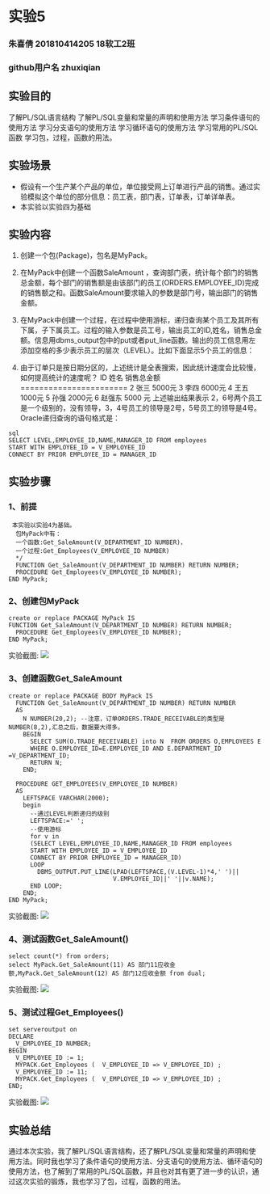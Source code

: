 # 实验5
### 朱喜倩 201810414205 18软工2班
### github用户名 zhuxiqian
## 实验目的
了解PL/SQL语言结构
了解PL/SQL变量和常量的声明和使用方法
学习条件语句的使用方法
学习分支语句的使用方法
学习循环语句的使用方法
学习常用的PL/SQL函数
学习包，过程，函数的用法。
## 实验场景
- 假设有一个生产某个产品的单位，单位接受网上订单进行产品的销售。通过实验模拟这个单位的部分信息：员工表，部门表，订单表，订单详单表。
- 本实验以实验四为基础
## 实验内容
1. 创建一个包(Package)，包名是MyPack。

2. 在MyPack中创建一个函数SaleAmount ，查询部门表，统计每个部门的销售总金额，每个部门的销售额是由该部门的员工(ORDERS.EMPLOYEE_ID)完成的销售额之和。函数SaleAmount要求输入的参数是部门号，输出部门的销售金额。

3. 在MyPack中创建一个过程，在过程中使用游标，递归查询某个员工及其所有下属，子下属员工。过程的输入参数是员工号，输出员工的ID,姓名，销售总金额。信息用dbms_output包中的put或者put_line函数。输出的员工信息用左添加空格的多少表示员工的层次（LEVEL）。比如下面显示5个员工的信息：

4. 由于订单只是按日期分区的，上述统计是全表搜索，因此统计速度会比较慢，如何提高统计的速度呢？
   ID 姓名 销售总金额
=======================
2 张三   5000元
3 李四   6000元
4 王五   1000元
5 孙强   2000元
6 赵强东 5000 元
上述输出结果表示 2，6号两个员工是一个级别的，没有领导，3，4号员工的领导是2号，5号员工的领导是4号。 Oracle递归查询的语句格式是：
```
sql
SELECT LEVEL,EMPLOYEE_ID,NAME,MANAGER_ID FROM employees 
START WITH EMPLOYEE_ID = V_EMPLOYEE_ID 
CONNECT BY PRIOR EMPLOYEE_ID = MANAGER_ID
```
## 实验步骤
### 1、前提
```
 本实验以实验4为基础。
  包MyPack中有：
  一个函数:Get_SaleAmount(V_DEPARTMENT_ID NUMBER)，
  一个过程:Get_Employees(V_EMPLOYEE_ID NUMBER)
  */
  FUNCTION Get_SaleAmount(V_DEPARTMENT_ID NUMBER) RETURN NUMBER;
  PROCEDURE Get_Employees(V_EMPLOYEE_ID NUMBER);
END MyPack;
```
### 2、创建包MyPack
```
create or replace PACKAGE MyPack IS
FUNCTION Get_SaleAmount(V_DEPARTMENT_ID NUMBER) RETURN NUMBER;
  PROCEDURE Get_Employees(V_EMPLOYEE_ID NUMBER);
END MyPack;
```
实验截图:
![](pic1.png)

### 3、创建函数Get_SaleAmount
```
create or replace PACKAGE BODY MyPack IS
  FUNCTION Get_SaleAmount(V_DEPARTMENT_ID NUMBER) RETURN NUMBER
  AS
    N NUMBER(20,2); --注意，订单ORDERS.TRADE_RECEIVABLE的类型是NUMBER(8,2),汇总之后，数据要大得多。
    BEGIN
      SELECT SUM(O.TRADE_RECEIVABLE) into N  FROM ORDERS O,EMPLOYEES E
      WHERE O.EMPLOYEE_ID=E.EMPLOYEE_ID AND E.DEPARTMENT_ID =V_DEPARTMENT_ID;
      RETURN N;
    END;

  PROCEDURE GET_EMPLOYEES(V_EMPLOYEE_ID NUMBER)
  AS
    LEFTSPACE VARCHAR(2000);
    begin
      --通过LEVEL判断递归的级别
      LEFTSPACE:=' ';
      --使用游标
      for v in
      (SELECT LEVEL,EMPLOYEE_ID,NAME,MANAGER_ID FROM employees
      START WITH EMPLOYEE_ID = V_EMPLOYEE_ID
      CONNECT BY PRIOR EMPLOYEE_ID = MANAGER_ID)
      LOOP
        DBMS_OUTPUT.PUT_LINE(LPAD(LEFTSPACE,(V.LEVEL-1)*4,' ')||
                             V.EMPLOYEE_ID||' '||v.NAME);
      END LOOP;
    END;
END MyPack;
```
实验截图:
![](pic2.png)

### 4、测试函数Get_SaleAmount()
```
select count(*) from orders;
select MyPack.Get_SaleAmount(11) AS 部门11应收金额,MyPack.Get_SaleAmount(12) AS 部门12应收金额 from dual;
```
实验截图:
![](pic3.png)

### 5、测试过程Get_Employees()
```
set serveroutput on
DECLARE
  V_EMPLOYEE_ID NUMBER;    
BEGIN
  V_EMPLOYEE_ID := 1;
  MYPACK.Get_Employees (  V_EMPLOYEE_ID => V_EMPLOYEE_ID) ;  
  V_EMPLOYEE_ID := 11;
  MYPACK.Get_Employees (  V_EMPLOYEE_ID => V_EMPLOYEE_ID) ;    
END;
```
实验截图:
![](pic4.png)

## 实验总结
通过本次实验，我了解PL/SQL语言结构，还了解PL/SQL变量和常量的声明和使用方法。同时我也学习了条件语句的使用方法、分支语句的使用方法、循环语句的使用方法，也了解到了常用的PL/SQL函数，并且也对其有更了进一步的认识，通过这次实验的锻炼，我也学习了包，过程，函数的用法。